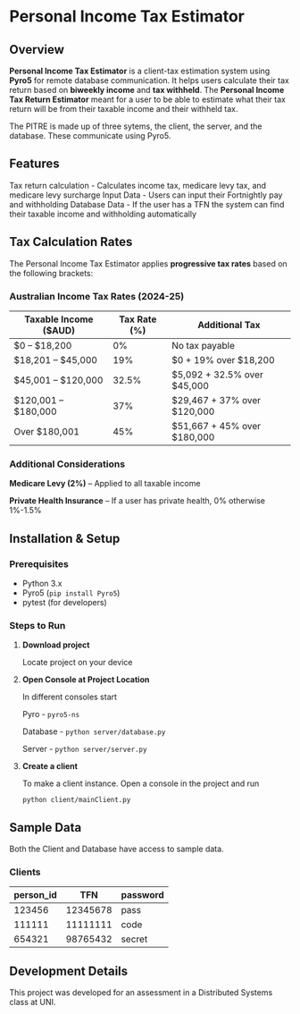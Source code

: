 # Personal Income Tax Estimator

## Overview
**Personal Income Tax Estimator** is a client-tax estimation system using **Pyro5** for remote database communication. It helps users calculate their tax return based on **biweekly income** and **tax withheld**.
The **Personal Income Tax Return Estimator** meant for a user to be able to estimate what their tax return will be
from their taxable income and their withheld tax.

The PITRE is made up of three sytems, the client, the server, and the database. These communicate using Pyro5.

## Features
Tax return calculation - Calculates income tax, medicare levy tax, and medicare levy surcharge
Input Data - Users can input their Fortnightly pay and withholding
Database Data - If the user has a TFN the system can find their taxable income and withholding automatically

## Tax Calculation Rates
The Personal Income Tax Estimator applies **progressive tax rates** based on the following brackets:
### **Australian Income Tax Rates (2024-25)**
| Taxable Income ($AUD) | Tax Rate (%) | Additional Tax |
|----------------------|-------------|----------------|
| $0 – $18,200       | 0%          | No tax payable |
| $18,201 – $45,000  | 19%         | $0 + 19% over $18,200 |
| $45,001 – $120,000 | 32.5%       | $5,092 + 32.5% over $45,000 |
| $120,001 – $180,000 | 37%         | $29,467 + 37% over $120,000 |
| Over $180,001      | 45%         | $51,667 + 45% over $180,000 |

### **Additional Considerations**
**Medicare Levy (2%)** – Applied to all taxable income 

**Private Health Insurance** – If a user has private health, 0% otherwise 1%-1.5%

## Installation & Setup
### Prerequisites
- Python 3.x  
- Pyro5 (`pip install Pyro5`)  
- pytest (for developers) 

### Steps to Run
1. **Download project**

   Locate project on your device

3. **Open Console at Project Location**

   In different consoles start

   Pyro - ```pyro5-ns```

   Database - ```python server/database.py```

   Server - ```python server/server.py```
   
5. **Create a client**

    To make a client instance. Open a console in the project and run
   
    ```python client/mainClient.py```

## Sample Data
Both the Client and Database have access to sample data.

### Clients
| person_id | TFN | password |
|-----------|-----|----------|
|123456|12345678|pass|
|111111|11111111|code|
|654321|98765432|secret|

## Development Details

This project was developed for an assessment in a Distributed Systems class at UNI.
    
